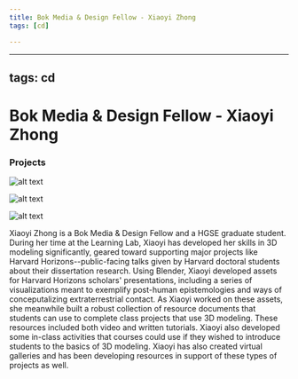 ```yaml
---
title: Bok Media & Design Fellow - Xiaoyi Zhong
tags: [cd]

---
```


---
tags: cd
---
# Bok Media & Design Fellow - Xiaoyi Zhong


### Projects

![alt text](https://files.slack.com/files-pri/T0HTW3H0V-F034TGLGQAJ/image.png?pub_secret=00815c2ef6)

![alt text](https://files.slack.com/files-pri/T0HTW3H0V-F036C74V9PU/blender-scifi_environment-xiaoyi_zhong.png?pub_secret=08225e0251)

![alt text](https://files.slack.com/files-pri/T0HTW3H0V-F03E622ADTK/latin_america-medellin.png?pub_secret=387afca29a)

Xiaoyi Zhong is a Bok Media & Design Fellow and a HGSE graduate student. During her time at the Learning Lab, Xiaoyi has developed her skills in 3D modeling significantly, geared toward supporting major projects like Harvard Horizons--public-facing talks given by Harvard doctoral students about their dissertation research. Using Blender, Xiaoyi developed assets for Harvard Horizons scholars' presentations, including a series of visualizations meant to exemplify post-human epistemologies and ways of conceputalizing extraterrestrial contact. As Xiaoyi worked on these assets, she meanwhile built a robust collection of resource documents that students can use to complete class projects that use 3D modeling. These resources included both video and written tutorials. Xiaoyi also developed some in-class activities that courses could use if they wished to introduce students to the basics of 3D modeling. Xiaoyi has also created virtual galleries and has been developing resources in support of these types of projects as well. 